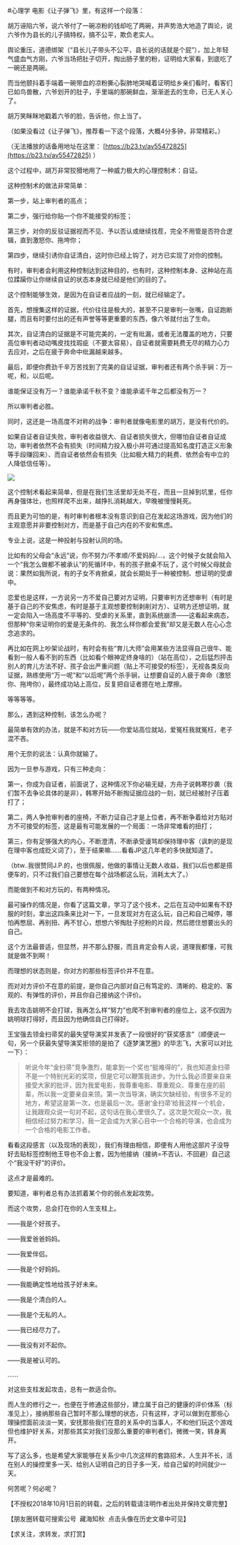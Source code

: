 #心理学 
​​电影《让子弹飞》里，有这样一个段落：  

胡万诬陷六爷，说六爷付了一碗凉粉的钱却吃了两碗，并声势浩大地造了舆论，说六爷作为县长的儿子搞特权，搞不公平，欺负老实人。

舆论重压，道德绑架（“县长儿子带头不公平，县长说的话就是个屁”），加上年轻气盛血气方刚，六爷当场把肚子切开，掏出肠子里的粉，证明给大家看，到底吃了一碗还是两碗。

而当他颤抖着手端着一碗带血的凉粉撕心裂肺地哭喊着证明给乡亲们看时，看客们已如鸟兽散，六爷划开的肚子，手里端的那碗鲜血，渐渐逝去的生命，已无人关心了。

胡万笑眯眯地戳着六爷的脸，告诉他，你上当了。

（如果没看过《让子弹飞》，推荐看一下这个段落，大概4分多钟，非常精彩。）

（无法播放的话备用地址在这里： [https://b23.tv/av55472825](https://b23.tv/av55472825) ）

这个过程中，胡万非常狡猾地用了一种威力极大的心理控制术：自证。

这种控制术的做法非常简单：

第一步，站上审判者的高点；

第二步，强行给你贴一个你不能接受的标签；

第三步，对你的反驳证据视而不见、予以否认或继续找茬，完全不用管是否符合逻辑，直到激怒你、拖垮你；

第四步，继续引诱你自证清白，这时你已经上钩了，对方已实现了对你的控制。

有时，审判者会利用这种控制达到这种目的，也有时，这种控制本身、这种站在高位蹂躏你让你继续自证的状态本身就已经是他们的目的了。

这个控制能够生效，是因为在自证者应战的一刻，就已经输定了。

首先，想搜集这样的证据，代价往往是极大的，甚至不只是审判一张嘴，自证跑断腿，而且有时要付出的还有声誉等等更重要的东西，像六爷就付出了生命。

其次，自证清白的证据是不可能完美的，一定有纰漏，或者无法覆盖的地方，只要高位审判者动动嘴皮找找瑕疵（不要太容易），自证者就需要耗费无尽的精力心力去应对，之后在疲于奔命中纰漏越来越多。

最后，即便你费劲千辛万苦找到了完美的自证证据，审判者还有两个杀手锏：万一呢，和，以后呢。

谁能保证没有万一？谁能承诺千秋不变？谁能承诺千年之后都没有万一？

所以审判者必胜。

同时，这还是一场高度不对称的战争：审判者就像电影里的胡万，是没有代价的。

如果自证者自证失败，审判者收益很大、自证者损失很大，但哪怕自证者自证成功，审判者依然不会有损失（时间精力投入极小并可通过提高知名度打造正义形象等手段赚回来）、而自证者依然会有损失（比如极大精力的耗费、依然会有中立的人降低信任等）。

![](https://wx2.sinaimg.cn/large/667c967dly1fvbtyir08ij209m04odfp.jpg)

这个控制术看起来简单，但是在我们生活里却无处不在，而且一旦掉到坑里，任你再身强体壮，也照样爬不出来，越挣扎消耗越大，早晚被慢慢耗死。

而且更为可怕的是，有时审判者根本没有意识到自己在发起这场游戏，因为他们的主观意愿并非要控制对方，而是基于自己内在的不安和焦虑。

专业上说，这是一种投射与投射认同的场。

比如有的父母会“永远”说，你不努力/不孝顺/不爱妈妈/...，这个时候子女就会陷入一个“我怎么做都不被承认”的死循环中，有的孩子掀桌不玩了，这个时候父母就会说：果然如我所说，有的子女不肯掀桌，就会长期处于一种被控制、想证明的受虐中。

恋爱也是这样，一方说另一方不爱自己要对方证明，只要审判方还想审判（有时是基于自己的不安焦虑，有时是基于主观想要控制剥削对方）、证明方还想证明，就一定会陷入一场高度不平等的、受虐的关系里，直到系统崩溃——这看起来病态，但那种“你来证明你的爱是无条件的、我怎么样你都会爱我”却又是无数人在心心念念追求的。

再比如在网上吵架论战时，有时会有些“育儿大师”会用某些方法显得自己很牛、能看到一般人看不到的东西（比如看个眼神定终身啥的）（站在高位），之后猛烈抨击别人的育儿方法不好、孩子会出严重问题（贴上不可接受的标签），无视各类反向证据，熟练使用“万一呢”和“以后呢”两个杀手锏，让想要自证的人疲于奔命（激怒你、拖垮你），最终成功站上高位，反复把自证者摁在地上摩擦。

等等等等。

那么，遇到这种控制，该怎么办呢？

最简单有效的办法，就是不和对方玩——你爱站高位就站，爱冤枉我就冤枉，老子混不吝。

用个无奈的说法：认真你就输了。  

因为一旦参与游戏，只有三种走向：

第一，你成为自证者，前面说了，这种情况下你必输无疑，方舟子说韩寒抄袭（我们暂不去争论具体的是非），韩寒开始不断掏证据应战的一刻，就已经被肘子压着打了；

第二，两人争抢审判者的座椅，不断力证自己才是上位者，再不断争着给对方贴对方不可接受的标签，这是最有可能发展的一个局面：一场非常难看的扭打；

第三，你有足够强大的内心，不断澄清，不断承受谩骂却保持理中客（讽刺的是现在理中客也成贬义词了），至于结果嘛……看看JP这几年老的多快就知道了。

（btw..我很赞同J.P.的，也很佩服，他做的事情让无数人收益，我们以后也都是搭便车的，只不过我们自己要想在每个战场都这么玩，消耗太大了。）

而能做到不和对方玩的，有两种情况。

最可操作的情况是，你看了这篇文章，学习了这个技术，之后在互动中如果有不舒服的时刻，拿出这四条来比对一下，一旦发现对方在这么玩，自己和自己喊停，哪怕再憋屈、再别扭、再不甘心，想想六爷掏肚子挖粉的片段，然后摁住想要出头的自己。

这个方法最普适，但显然，并不那么舒服，而且肯定会有人说，道理我都懂，可我就是做不到啊！

而理想的状态则是，你对方的那些标签评价并不在意。

而对对方评价不在意的前提，是你自己内部对自己有笃定的、清晰的、稳定的、客观的、有弹性的评价，并且你自己接纳这个评价。

我去攻击姚明不会打球，我再怎么样“努力”也爬不到审判者的座位上，这不仅因为姚明球打得好，而且因为他确信自己打得好。

王宝强去领金扫帚奖的最失望导演奖并发表了一段很好的“获奖感言”（顺便说一句，另一个获最失望导演奖拒领的是拍了《逐梦演艺圈》的毕志飞，大家可以对比一下）：

> 听说今年“金扫帚”竞争激烈，能拿到一个奖也“挺难得的”，我也知道金扫帚不是一个特别光彩的奖项，但是它可以鞭策我进步。为什么我必须要亲自来接受大家的批评，因为我爱电影，我尊重电影、尊重观众、尊重在座的前辈，所以我一定要亲自来领。第一次当导演，确实欠缺经验，有很多不足的地方，希望这是第一次，也是最后一次。感谢‘金扫帚’给我这样一个机会，让我跟观众说一句对不起，这句话在我心里很久了。这次是欠观众一次，我相信经过努力和学习，我一定会成为大家心目中一个合格的导演，也会成为一个合格的电影工作者。

看看这段感言（以及现场的表现），我们有理由相信，即便有人用他这部片子没导好去贴标签控制他王导也不会上套，因为他接纳（接纳=不否认、不回避）自己这个“我没干好”的评价。

这点才是最难的。

要知道，审判者总有办法抓着某个你的弱点发起攻势。

而这个攻势，总会打在你的人生支柱上。

——我是个好孩子。

——我爱爸爸妈妈。

——我爱伴侣。

——我是个好妈妈。

——我能确定性地给孩子好未来。

——我是个清白的人。

——我是个无私的人。

——我已经尽力了。

——我没有对不起你。

——我是被认可的。

……

对这些支柱发起攻击，总有一款适合你。

而人生的修行之一，也便在于修通这些部分，建立属于自己的健康的评价体系（标准见上），接纳那些自己暂时不那么理想的状态，只有这样，才可以做到在那些心理操控面前淡淡一笑，安抚那些我们在意的关系中的当事人，不和他们玩这个游戏但也维护好关系，对那些其实对我们没那么重要的审判者们，微微一笑，转身离开。

写了这么多，也是希望大家能够在关系少中几次这样的套路招术，人生并不长，活在别人的操控里多一天、给别人证明自己的日子多一天，给自己留的时间就少一天。

何苦呢？何必呢？

【不授权2018年10月1日前的转载，之后的转载请注明作者出处并保持文章完整】

【朋友圈转载可搜索公号  藏海知秋  点击头像在历史文章中可见】

【求关注，求转发，求打赏】

  
​​​​